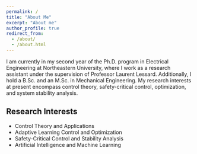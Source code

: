 ```yaml
---
permalink: /
title: "About Me"
excerpt: "About me"
author_profile: true
redirect_from: 
  - /about/
  - /about.html
---
```


I am currently in my second year of the Ph.D. program in Electrical Engineering at Northeastern University, where I work as a research assistant under the supervision of Professor Laurent Lessard. Additionally, I hold a B.Sc. and an M.Sc. in Mechanical Engineering. My research interests at present encompass control theory, safety-critical control, optimization, and system stability analysis.

## Research Interests
* Control Theory and Applications <br>
* Adaptive Learning Control and Optimization <br>
* Safety-Critical Control and Stability Analysis <br>
* Artificial Intelligence and Machine Learning <br>
